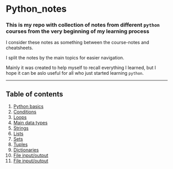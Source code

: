 # Python_notes
### This is my repo with collection of notes from different `python` courses from the very beginning of my learning process
I consider these notes as something between the course-notes and cheatsheets. <p>
I split the notes by the main topics for easier navigation. <p>
Mainly it was created to help myself to recall everything I learned, but I hope it can be aslo useful for all who just started learning `python`. <p>
____
## Table of contents
  1. [Python basics](basics.ipynb)
  2. [Conditions](conditions.ipynb)
  3. [Loops](loops.ipynb)
  4. [Main data types](data_types.ipynb)
  5. [Strings](strings.ipynb)
  6. [Lists](lists.ipynb)
  7. [Sets](sets.ipynb)
  8. [Tuples](tuples.ipynb)
  9. [Dictionaries](dictionaries.ipynb)
  10. [File input/output](https://nbviewer.org/github/ZhuuukDS/python_tutorials/blob/main/file_io.ipynb)
  11. [File input/output](file_io.ipynb)
  

